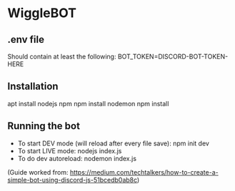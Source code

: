 # WiggleBOT

## .env file
Should contain at least the following:
    BOT_TOKEN=DISCORD-BOT-TOKEN-HERE

## Installation
apt install nodejs npm
npm install nodemon
npm install

## Running the bot
- To start DEV mode (will reload after every file save): npm init dev
- To start LIVE mode: nodejs index.js
- To do dev autoreload: nodemon index.js

(Guide worked from: https://medium.com/techtalkers/how-to-create-a-simple-bot-using-discord-js-51bcedb0ab8c)
